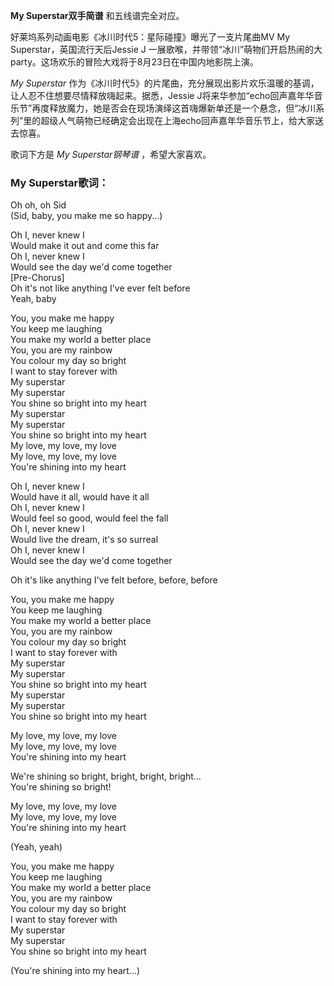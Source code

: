 

**My Superstar双手简谱** 和五线谱完全对应。

好莱坞系列动画电影《冰川时代5：星际碰撞》曝光了一支片尾曲MV My Superstar，英国流行天后Jessie J
一展歌喉，并带领“冰川”萌物们开启热闹的大party。这场欢乐的冒险大戏将于8月23日在中国内地影院上演。

_My Superstar_ 作为《冰川时代5》的片尾曲，充分展现出影片欢乐温暖的基调，让人忍不住想要尽情释放嗨起来。据悉，Jessie
J将来华参加“echo回声嘉年华音乐节”再度释放魔力，她是否会在现场演绎这首嗨爆新单还是一个悬念，但“冰川系列”里的超级人气萌物已经确定会出现在上海echo回声嘉年华音乐节上，给大家送去惊喜。

歌词下方是 _My Superstar钢琴谱_ ，希望大家喜欢。

### My Superstar歌词：

Oh oh, oh Sid  
(Sid, baby, you make me so happy...)

Oh I, never knew I  
Would make it out and come this far  
Oh I, never knew I  
Would see the day we'd come together  
[Pre-Chorus]  
Oh it's not like anything I've ever felt before  
Yeah, baby

You, you make me happy  
You keep me laughing  
You make my world a better place  
You, you are my rainbow  
You colour my day so bright  
I want to stay forever with  
My superstar  
My superstar  
You shine so bright into my heart  
My superstar  
My superstar  
You shine so bright into my heart  
My love, my love, my love  
My love, my love, my love  
You're shining into my heart

Oh I, never knew I  
Would have it all, would have it all  
Oh I, never knew I  
Would feel so good, would feel the fall  
Oh I, never knew I  
Would live the dream, it's so surreal  
Oh I, never knew I  
Would see the day we'd come together

Oh it's like anything I've felt before, before, before

You, you make me happy  
You keep me laughing  
You make my world a better place  
You, you are my rainbow  
You colour my day so bright  
I want to stay forever with  
My superstar  
My superstar  
You shine so bright into my heart  
My superstar  
My superstar  
You shine so bright into my heart

My love, my love, my love  
My love, my love, my love  
You're shining into my heart

We're shining so bright, bright, bright, bright...  
You're shining so bright!

My love, my love, my love  
My love, my love, my love  
You're shining into my heart

(Yeah, yeah)

You, you make me happy  
You keep me laughing  
You make my world a better place  
You, you are my rainbow  
You colour my day so bright  
I want to stay forever with  
My superstar  
My superstar  
You shine so bright into my heart

(You're shining into my heart...)

